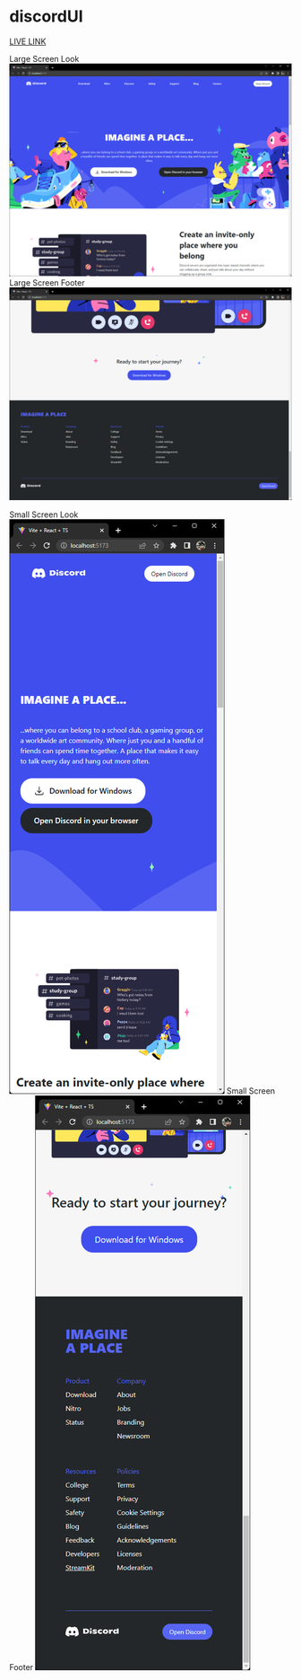 # discordUI

[LIVE LINK](chimerical-basbousa-36c416.netlify.app)

Large Screen Look
![This is an image](assets/public/main.png)
Large Screen Footer
![This is an image](assets/public/footer.png)

Small Screen Look
![This is an image](assets/public/onmobile.png)
Small Screen Footer
![This is an image](assets/public/footeronmobile.png)
